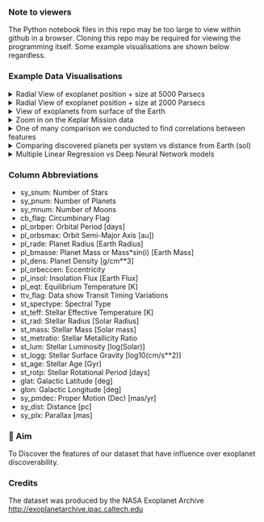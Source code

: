 ### Note to viewers ###
The Python notebook files in this repo may be too large to view within github in a browser. Cloning this repo may be required for viewing the programming itself. Some example visualisations are shown below regardless.

### Example Data Visualisations ###
<details>
  <summary>Radial View of exoplanet position + size at 5000 Parsecs</summary>
  <br>
  <img src="/img/5000ParsecsSize.png" alt="5k Parsecs view">
 </details>
 
 <details>
  <summary>Radial View of exoplanet position + size at 2000 Parsecs</summary>
  <br>
  <img src="/img/2000ParsecsSize.png" alt="2k Parsecs View">
 </details>
 
 <details>
  <summary>View of exoplanets from surface of the Earth</summary>
  <br>
  <img src="/img/LocationProjection.png" alt="Earth-view Location Projection">
  Notice the dense clump of exoplanets left of center. This is data from the Keplar mission.
 </details>
 
 <details>
  <summary>Zoom in on the Keplar Mission data</summary>
  <br>
  <img src="/img/KeplarZoomIn.png" alt="Keplar Mission Only">
  Compare these datapoints with the scanning area from <a href="https://www.nasa.gov/mission_pages/kepler/overview/index.html">the offical mission's overview page from NASA</a>
 </details>
 
 <details>
  <summary>One of many comparison we conducted to find correlations between features</summary>
  <br>
  <img src="/img/PeriodVsOrbit.png" alt="PeriodVsOrbit + Planet Radius">
 </details>
 
 <details>
  <summary>Comparing discovered planets per system vs distance from Earth (sol)</summary>
  <br>
  <img src="/img/planetCountVsDistance.png" alt="PlanetCount per solar system vs Distance from Sol">
 </details>
 
 <details>
  <summary>Multiple Linear Regression vs Deep Neural Network models</summary>
  <br>
  <img src="/img/MlrVsDnn.png" alt="MLR vs DNN models">![]()
 </details>








### Column Abbreviations ###
* sy_snum:        Number of Stars
* sy_pnum:        Number of Planets
* sy_mnum:        Number of Moons
* cb_flag:        Circumbinary Flag
* pl_orbper:      Orbital Period [days]
* pl_orbsmax:     Orbit Semi-Major Axis [au])
* pl_rade:        Planet Radius [Earth Radius]
* pl_bmasse:      Planet Mass or Mass*sin(i) [Earth Mass]
* pl_dens:        Planet Density [g/cm**3]
* pl_orbeccen:    Eccentricity
* pl_insol:       Insolation Flux [Earth Flux]
* pl_eqt:         Equilibrium Temperature [K]
* ttv_flag:       Data show Transit Timing Variations
* st_spectype:    Spectral Type
* st_teff:        Stellar Effective Temperature [K]
* st_rad:         Stellar Radius [Solar Radius]
* st_mass:        Stellar Mass [Solar mass]
* st_metratio:    Stellar Metallicity Ratio
* st_lum:         Stellar Luminosity [log(Solar)]
* st_logg:        Stellar Surface Gravity [log10(cm/s**2)]
* st_age:         Stellar Age [Gyr]
* st_rotp:        Stellar Rotational Period [days]
* glat:           Galactic Latitude [deg]
* glon:           Galactic Longitude [deg]
* sy_pmdec:       Proper Motion (Dec) [mas/yr]
* sy_dist:        Distance [pc]
* sy_plx:         Parallax [mas]
### 🔬 Aim
To Discover the features of our dataset that have influence over exoplanet discoverability.
### Credits
The dataset was produced by the NASA Exoplanet Archive http://exoplanetarchive.ipac.caltech.edu
